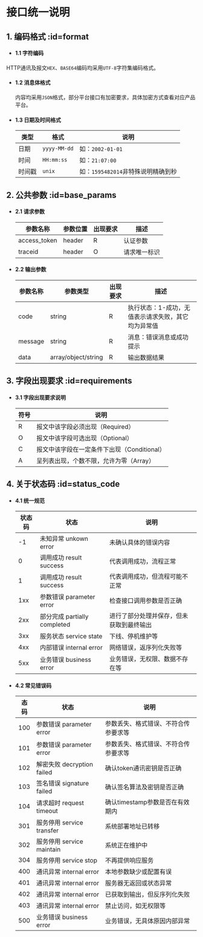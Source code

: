 # 接口统一说明

## 1. 编码格式 :id=format

- #### 1.1 字符编码
HTTP通讯及报文`HEX`、`BASE64`编码均采用`UTF-8`字符集编码格式。

- #### 1.2 消息体格式 
    内容均采用`JSON`格式，部分平台接口有加密要求，具体加密方式查看对应产品平台。

- #### 1.3 日期及时间格式
    | 类型 | 格式 | 说明 |
    | ---- | ---- | ---- |
    | 日期 |`yyyy-MM-dd`| 如：`2002-01-01` |
    | 时间 | `HH:mm:ss` | 如：`21:07:00`|
    | 时间戳 | `unix` | 如：`1595482014`非特殊说明精确到秒 |

## 2. 公共参数 :id=base_params
- #### 2.1 请求参数
    | 参数名称 | 参数位置 | 出现要求 | 描述 |
    | -------- | -------- | -------- | ---- |
    | access_token | header | R | 认证参数  |
    | traceid  | header | O | 请求唯一标识  |

- #### 2.2 输出参数
    | 参数名称 | 参数类型 | 出现要求 | 描述 |
    | -------- | -------- | -------- | ---- |
    | code | string | R | 执行状态：1-成功，无值表示请求失败，其它均为异常值 |
    | message | string | R | 消息：错误消息或成功提示 |
    | data | array/object/string | R | 输出数据结果 |

## 3. 字段出现要求 :id=requirements

- #### 3.1 字段出现要求说明
    | 符号 | 说明 |
    | ---- | ---- |
    |  R   | 报文中该字段必须出现（Required） |
    |  O   | 报文中该字段可选出现（Optional） |
    |  C   | 报文中该字段在一定条件下出现（Conditional） |
    |  A   | 呈列表出现，个数不限，允许为零（Array） |

## 4. 关于状态码 :id=status_code
- #### 4.1 统一规范
    | 状态码 | 状态 | 说明 |
    | ---- | ---- | ---- |
    | -1  | 未知异常 unkown error | 未确认具体的错误内容 |
    |  0  | 调用成功 result success | 代表调用成功，流程正常 |
    |  1  | 调用成功 result success | 代表调用成功，但流程可能不正常 |
    | 1xx | 参数错误 parameter error | 检查接口调用参数是否正确 |
    | 2xx | 部分完成 partially completed | 进行了部分处理并保存，但未获取到最终输出 |
    | 3xx | 服务状态 service state | 下线、停机维护等 |
    | 4xx | 内部错误 internal error | 网络错误，返序列化失败等 |
    | 5xx | 业务错误 business error | 业务错误，无权限、数据不存在等 |

- #### 4.2 常见错误码
    | 态码 | 状态 | 说明 |
    | ---- | ---- | ---- |
    | 100 | 参数错误 parameter error | 参数丢失、格式错误、不符合传参要求等 |
    | 101 | 参数错误 parameter error | 参数丢失、格式错误、不符合传参要求等 |
    | 102 | 解密失败 decryption failed | 确认token通讯密钥是否正确 |
    | 103 | 签名错误 signature failed | 确认签名算法及密钥是否正确 |
    | 104 | 请求超时 request timeout | 确认timestamp参数是否在有效期内 |
    | 301 | 服务停用 service transfer | 系统部署地址已转移 |
    | 302 | 服务停用 service maintain | 系统正在维护中 |
    | 304 | 服务停用 service stop | 不再提供响应服务 |
    | 400 | 通讯异常 internal error | 本地参数缺少或配置有误 |
    | 401 | 通讯异常 internal error | 服务器无返回或状态异常 |
    | 402 | 通讯异常 internal error | 已获取到输出，但反序列化失败 |
    | 403 | 通讯异常 internal error | 禁止访问，如无权限等 |
    | 500 | 业务错误 business error | 业务错误，无具体原因内部异常 |
